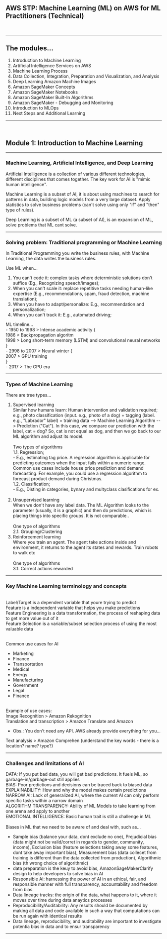 ## AWS STP: Machine Learning (ML) on AWS for ML Practitioners (Technical)
<br>

---
## The modules...
1. Introduction to Machine Learning
2. Artificial Intelligence Services on AWS
3. Machine Learning Process
4. Data Collection, Integration, Preparation and Visualization, and Analysis
5. Deep Learning Amazon Machine Images
6. Amazon SageMaker Concepts
7. Amazon SageMaker Notebooks
8. Amazon SageMaker Built-In Algorithms
9. Amazon SageMaker - Debugging and Monitoring
10. Introduction to MLOps
11. Next Steps and Additional Learning

---

<br>

## Module 1: Introduction to Machine Learning
---
### Machine Learning, Artificial Intelligence, and Deep Learning

Artificial Intelligence is a collection of various different technologies, different disciplines that comes together. The key work for AI is "mimic human intelligence".

Machine Learning is a subset of AI, it is about using machines to search for patterns in data, building logic models from a very large dataset. Apply statistics to solve business problems (can't solve using only "if" and "then" type of rules). 

Deep Learning is a subset of ML (a subset of AI), is an expansion of ML, solve problems that ML cant solve.

---
### Solving problem: Traditional programming or Machine Learning

In Traditional Programming you write the business rules, with Machine Learning, the data writes the business rules.

Use ML when...
1. You can't code it: complex tasks where deterministic solutions don't suffice (Eg., Recognizing speech/images);
2. When you can't scale it: replace repetitive tasks needing human-like expertise (E.g., recommendations, spam, fraud detection, machine translation);
3. When you have to adapt/personalize: E.g., recommendation  and personalization;
4. When you can't track it: E.g., automated driving;

ML timeline...<br>
    - 1950 to 1998 > Intense academic activity {
        <br>1986 > Backpropagation algoritm
        <br>1998 > Long short-term memory (LSTM) and convolutional neural networks<br>
    }
    <br>- 2998 to 2007 > Neural winter {
        <br>2007 > GPU training
    <br>}
    <br>- 2017 > The GPU era 

--- 
### Types of Machine Learning

There are tree types...
1. Supervised learning
    <br>Similar how humans learn: Human intervention and validation required; <br>e.g., photo classification (input. e.g., photo of a dog) + tagging (label. e.g., "Labrador" label) = training data --> Machine Learning Algorithm --> Prediction ("Cat"). In this case, we compare our prediction with the label, cat = dog? So, cat is not equal as dog, and then we go back to our ML algorithm and adjust its model.<br><br>Two types of algorithms
    <br>1.1. Regression;<br>- E.g., estimating tag price. A regression algorithm is applicable for predicting outcomes when the input falls within a numeric range.  Common use cases include house price prediction and demand forecasting. For example, you could use a regression algorithm to forecast product demand during Christmas.<br>1.2. Classification;<br>- E.g., Disting in categories, bynary  and multyclass clasifications for ex.<br><br>
2. Unsupervised learning
    <br>When we don't have any label data. The ML Algorithm looks to the parameter (usually, it is a graphic) and then do predictions, which is placing things into specific groups. It is not comparable..<br><br>One type of algorithms
    <br>2.1. Grouping/Clustering
3. Reinforcement learning
    <br>Where you train an agent. The agent take actions inside and environment, it returns to the agent its states and rewards. Train robots to walk etc<br><br>One type of algorithms
    <br>3.1. Correct actions rewarded

---
### Key Machine Learning terminology and concepts
<br>Label/Target is a dependent variable that youre trying to predict
<br>Feature is a independent variable that helps you make predictions
<br>Feature Engineering is a data transformation, the process of reshaping data to get more value out of it
<br>Feature Selection is a variable/subset selection process of using the most valuable data 

<br>Common use cases for AI
- Marketing
- Finance
- Transportation
- Medical
- Energy
- Manufacturing
- Government
- Legal
- Finance

<br>Example of use cases: <br>
Image Recognition > Amazon Rekognition<br>
Translation and transcription > Amazon Translate and Amazon 
- Obs.: You don't need any API. AWS already provide everything for you...<br>

Text analysis > Amazon Comprehen (understand the key words - there is a location? name? type?)

---
### Challenges and limitations of AI
DATA: If you put bad data, you will get bad predictions. It fuels ML, so garbage-in/garbage-out still applies<br>
BIAS: Poor predictions and decisions can be traced back to biased data<br>
EXPLAINABILITY: How and why the model makes certain predictions<br>
NARROW AI: Lack of generalized AI, where the current AI can only perform specific tasks within a narrow domain<br>
ALGORITHM TRANSPARENCY: Ability of ML Models to take learning from one arena and apply to another<br>
EMOTIONAL INTELLIGENCE: Basic human trait is still a challenge in ML
<br>
<br>
Biases in ML that we need to be aware of and deal with, such as...
- Sample bias (balance your data, dont exclude no one), Prejudicial bias (data might not be valid/corret in regards to gender, community, income), Exclusion bias (feature selections taking away some features, dont take away important bias), Measurement bias (data collecet from training is different than the data collected from production), Algorithmic bias (th wrong choice of algorithmic)
- data preparation is the keuy to avoid bias, AmazonSageMakerClarify design to help developers to solve bias in AI
- Responsible AI: harnessing the power of AI in an ethical, fair, and responsible manner with full transparency, accountability and freedom from bias.
- Data lineage tracks: the origin of the data, what happens to it, where it moves over time during data anaytics processes
- Reproducibility/Auditability: Any results should be documented by making all data and code available in such a way that computations can be run again with identical results
- Data lineage, reproducibility, and auditability are important to investigate potentia bias in data and to ensur transparency
---